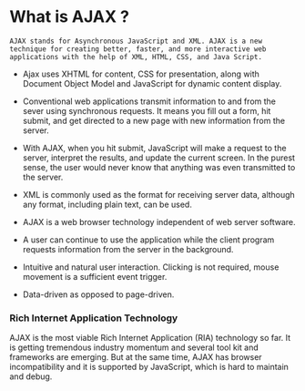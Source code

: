 # What is AJAX ?
`AJAX stands for Asynchronous JavaScript and XML. AJAX is a new technique for creating better, faster, and more interactive web applications with the help of XML, HTML, CSS, and Java Script.`

<ul class="list">
<li><p>Ajax uses XHTML for content, CSS for presentation, along with Document Object Model and JavaScript for dynamic content display.</p></li>
<li><p>Conventional web applications transmit information to and from the sever using synchronous requests. It means you fill out a form, hit submit, and get directed to a new page with new information from the server.</p></li>
<li><p>With AJAX, when you hit submit, JavaScript will make a request to the server, interpret the results, and update the current screen. In the purest sense, the user would never know that anything was even transmitted to the server.</p></li>
<li><p>XML is commonly used as the format for receiving server data, although any format, including plain text, can be used.</p></li>
<li><p>AJAX is a web browser technology independent of web server software.</p></li>
<li><p>A user can continue to use the application while the client program requests information from the server in the background.</p></li>
<li><p>Intuitive and natural user interaction. Clicking is not required, mouse movement is a sufficient event trigger.</p></li>
<li><p>Data-driven as opposed to page-driven.</p></li>
</ul>

### Rich Internet Application Technology

<p>AJAX is the most viable Rich Internet Application (RIA) technology so far. It is getting tremendous industry momentum and several tool kit and frameworks are emerging. But at the same time, AJAX has browser incompatibility and it is supported by JavaScript, which is hard to maintain and debug.</p>
